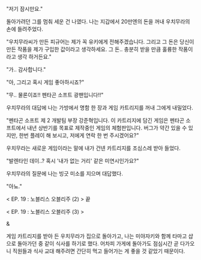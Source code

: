 "저기 잠시만요." 

돌아가려던 그를 멈춰 세운 건 나였다. 나는 지갑에서 20만엔의 돈을 꺼내 우치무라의 손에 들려주었다.

"우치무라씨가 만든 피규어는 제가 꼭 유키에게 전해주겠습니다. 그리고 그 돈은 당신이 만든 작품을 제가 구입한 값이라고 생각하세요. 그 돈.. 충분히 받을 만큼 훌륭한 작품이라고 생각 하거든요." 

"가.. 감사합니다." 

"아, 그리고 혹시 게임 좋아하시죠?" 

"무.. 물론이죠!! 펜타곤 소프트 광팬입니다!!" 

우치무라의 대답에 나는 가방에서 명함 한 장과 게임 카트리지를 꺼내 그에게 내밀었다.

"펜타곤 소프트 제 2 개발팀 부장 강준혁입니다. 이 카트리지에 담긴 게임은 펜타곤 소프트에서 내년 상반기를 목표로 제작중인 게임의 체험판입니다. 버그가 약간 있을 수 있지만, 한번 플레이 해 보시고, 저에게 연락 한 번 주시겠어요?" 

우치무라는 새로운 게임이라는 말에 내가 건넨 카트리지를 조심스레 받아 들었다.

"발렌타인 데이..? 혹시 '내가 없는 거리' 같은 미연시인가요?" 

우치무라의 질문에 나는 빙긋 미소를 지으며 대답했다.

"아뇨."

< EP. 19 : 노블리스 오블리주 (2) > 끝

< EP. 19 : 노블리스 오블리주 (3) >

& 

게임 카트리지를 받아 든 우치무라가 집으로 돌아가고, 나는 미야자키와 함께 타마고 샵으로 돌아가던 중 같이 식사를 하기로 했다.
어차피 가게에 돌아가도 점심시간 곧 다가오니 직원들과 식사 교대 해주려면 간단히 먹고 들어가는 게 좋을 것 같았기 때문이다.
